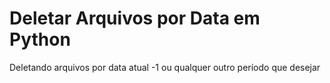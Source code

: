 # Deletar Arquivos por Data em Python
 Deletando arquivos por data atual -1 ou qualquer outro período que desejar
